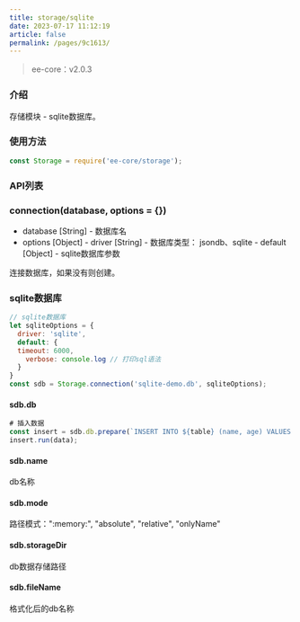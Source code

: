 ```yaml
---
title: storage/sqlite
date: 2023-07-17 11:12:19
article: false
permalink: /pages/9c1613/
---
```


> ee-core：v2.0.3

###  介绍
存储模块 - sqlite数据库。

###  使用方法
```javascript
const Storage = require('ee-core/storage');
```
### API列表
### connection(database, options = {})

- database [String] - 数据库名
- options [Object] 
      - driver [String] - 数据库类型： jsondb、sqlite
      - default [Object] - sqlite数据库参数

连接数据库，如果没有则创建。

### sqlite数据库
```javascript
// sqlite数据库
let sqliteOptions = {
  driver: 'sqlite',
  default: {
  timeout: 6000,
    verbose: console.log // 打印sql语法
  }
}
const sdb = Storage.connection('sqlite-demo.db', sqliteOptions);
```
#### sdb.db
```javascript
# 插入数据    
const insert = sdb.db.prepare(`INSERT INTO ${table} (name, age) VALUES (@name, @age)`);
insert.run(data);
```
#### sdb.name
db名称
#### sdb.mode
路径模式：":memory:", "absolute", "relative", "onlyName"
#### sdb.storageDir
db数据存储路径
#### sdb.fileName
格式化后的db名称
